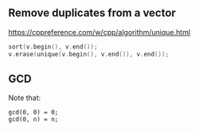 ## Remove duplicates from a vector

https://cppreference.com/w/cpp/algorithm/unique.html

```cpp
sort(v.begin(), v.end());
v.erase(unique(v.begin(), v.end()), v.end());
```

## GCD
Note that:

```
gcd(0, 0) = 0;
gcd(0, n) = n;
```